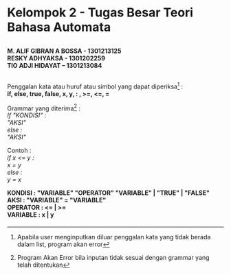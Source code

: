 # Kelompok 2 - Tugas Besar Teori Bahasa Automata
##
**M. ALIF GIBRAN A BOSSA - 1301213125\
RESKY ADHYAKSA         - 1301202259\
TIO ADJI HIDAYAT       – 1301213084**
##


Penggalan kata atau huruf atau simbol yang dapat diperiksa[^1] :\
**if, else, true, false, x, y, : , >=, <=, =**


Grammar yang diterima[^2] :\
 *If "KONDISI" :*\
      ‎ ‎ ‎ *"AKSI"*\
*else :*\
  ‎ ‎ ‎ *"AKSI"*
 
 Contoh :\
 *if x <= y :\
 ‎ ‎ ‎x = y\
 else :\
 ‎ ‎ ‎y = x*
  
**KONDISI : "VARIABLE" "OPERATOR" "VARIABLE" | "TRUE" | "FALSE"\
AKSI : "VARIABLE" = "VARIABLE"\
OPERATOR : <= | >=\
VARIABLE : x | y**
####
[^1]: Apabila user menginputkan diluar penggalan kata yang tidak berada dalam list, program akan error
[^2]: Program Akan Error bila inputan tidak sesuai dengan grammar yang telah ditentukan

    
